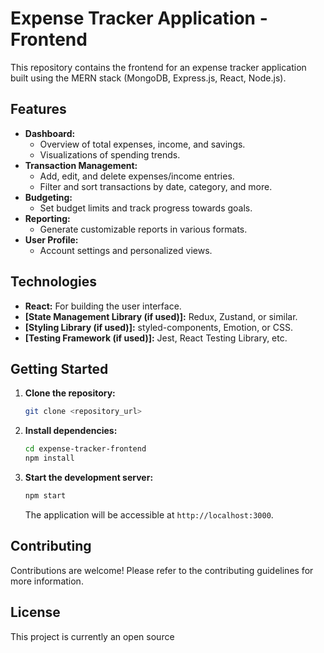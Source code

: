 
# Expense Tracker Application - Frontend

This repository contains the frontend for an expense tracker application built using the MERN stack (MongoDB, Express.js, React, Node.js).

## Features

* **Dashboard:**
    * Overview of total expenses, income, and savings.
    * Visualizations of spending trends.
* **Transaction Management:**
    * Add, edit, and delete expenses/income entries.
    * Filter and sort transactions by date, category, and more.
* **Budgeting:**
    * Set budget limits and track progress towards goals.
* **Reporting:**
    * Generate customizable reports in various formats.
* **User Profile:**
    * Account settings and personalized views.

## Technologies

* **React:** For building the user interface.
* **[State Management Library (if used)]:** Redux, Zustand, or similar.
* **[Styling Library (if used)]:** styled-components, Emotion, or CSS.
* **[Testing Framework (if used)]:** Jest, React Testing Library, etc.

## Getting Started

1. **Clone the repository:**
   ```bash
   git clone <repository_url>
   ```
2. **Install dependencies:**
   ```bash
   cd expense-tracker-frontend
   npm install
   ```
3. **Start the development server:**
   ```bash
   npm start
   ```
   The application will be accessible at `http://localhost:3000`.

## Contributing

Contributions are welcome! Please refer to the contributing guidelines for more information.

## License

This project is currently an open source 
```

